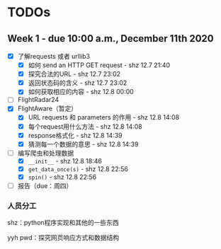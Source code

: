 # TODOs

## Week 1 - due 10:00 a.m., December 11th 2020

- [x] 了解requests 或者 urllib3
  - [x] 如何 send an HTTP GET request - shz 12.7 21:40
  - [x] 探究合法的URL - shz 12.7 23:02
  - [x] 返回状态码的含义 - shz 12.7 23:02
  - [x] 如何获取相应的内容 - shz 12.8 00:00
- [ ] FlightRadar24
- [x] FlightAware（暂定）
  - [x] URL requests 和 parameters 的作用 - shz 12.8 14:08
  - [x] 每个request用什么方法 - shz 12.8 14:08
  - [x] response格式化 - shz 12.8 14:39
  - [x] 猜测每一个数据的意思 - shz 12.8 14:39
- [ ] 编写爬虫和处理数据
  - [x] ```__init__``` - shz 12.8 18:46
  - [x] ```get_data_once(s)``` - shz 12.8 22:56
  - [x] ```spin()``` - shz 12.8 22:56
- [ ] 报告（due：周四）

### 人员分工

shz：python程序实现和其他的一些东西

yyh pwd：探究网页响应方式和数据结构
